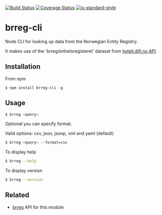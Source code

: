 [![Build Status](https://travis-ci.org/zrrrzzt/brreg.svg?branch=master)](https://travis-ci.org/zrrrzzt/brreg-cli)
[![Coverage Status](https://coveralls.io/repos/zrrrzzt/brreg-cli/badge.svg?branch=master&service=github)](https://coveralls.io/github/zrrrzzt/brreg-cli?branch=master)
[![js-standard-style](https://img.shields.io/badge/code%20style-standard-brightgreen.svg?style=flat)](https://github.com/feross/standard)
# brreg-cli

Node CLI for looking up data from the Norwegian Entity Registry.

It makes use of the 'brreg/enhetsregisteret' dataset from [hotell.difi.no API](http://hotell.difi.no/api).

## Installation

From npm

```
$ npm install brreg-cli -g
```

## Usage


```sh
$ brreg <query>
```

Optional you can specify format.

Valid options: csv, json, jsonp, xml and yaml (default)

```sh
$ brreg <query> --format=csv
```

To display help

```sh
$ brreg --help
```

To display version

```sh
$ brreg --version
```

## Related
- [brreg](https://github.com/zrrrzzt/brreg) API for this module
